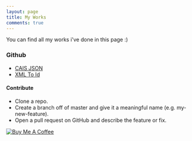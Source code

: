 ```yaml
---
layout: page
title: My Works
comments: true
---
```


You can find all my works i've done in this page :)

### Github

- [CAIS JSON](https://anhartasman.github.io/caisjson/)
- [XML To Id](https://github.com/anhartasman/xmltoid/)


#### Contribute

- Clone a repo.
- Create a branch off of master and give it a meaningful name (e.g. my-new-feature).
- Open a pull request on GitHub and describe the feature or fix.


<a href="https://www.buymeacoffee.com/anhartasman" target="_blank"><img src="https://www.buymeacoffee.com/assets/img/custom_images/orange_img.png" alt="Buy Me A Coffee" style="height: auto !important;width: auto !important;" ></a>
